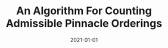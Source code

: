 ---
title: "An Algorithm For Counting Admissible Pinnacle Orderings"
collection: talks
type: "Talk"
permalink: /talks/2021_an_algorithm
venue: "Permutation Patterns 2021 (Univ. of Strathclyde Combinatorics Group)"
date: 2021-01-01
location: "East Lansing, MI"
---